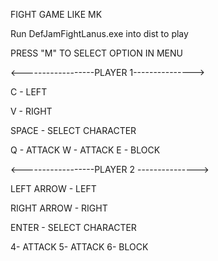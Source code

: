FIGHT GAME LIKE MK

Run DefJamFightLanus.exe into dist to play

PRESS "M" TO SELECT OPTION IN  MENU


<------------------PLAYER 1--------------->

C - LEFT 

V - RIGHT

SPACE - SELECT CHARACTER

Q - ATTACK
W - ATTACK
E - BLOCK

<------------------PLAYER 2 --------------->

LEFT ARROW - LEFT 

RIGHT ARROW - RIGHT

ENTER - SELECT CHARACTER

4- ATTACK
5- ATTACK
6- BLOCK
